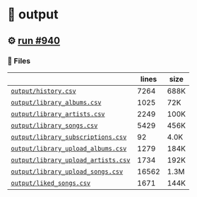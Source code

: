 # 📝  output 

## ⚙️ [run #940](https://github.com/jwenerd/ytm-dl/actions/runs/8666423600)

### 📁 Files

|                                                                         |lines|size|
|-------------------------------------------------------------------------|-----|----|
|[`output/history.csv` ](output/history.csv)                              |7264 |688K|
|[`output/library_albums.csv` ](output/library_albums.csv)                |1025 |72K |
|[`output/library_artists.csv` ](output/library_artists.csv)              |2249 |100K|
|[`output/library_songs.csv` ](output/library_songs.csv)                  |5429 |456K|
|[`output/library_subscriptions.csv` ](output/library_subscriptions.csv)  |92   |4.0K|
|[`output/library_upload_albums.csv` ](output/library_upload_albums.csv)  |1279 |184K|
|[`output/library_upload_artists.csv` ](output/library_upload_artists.csv)|1734 |192K|
|[`output/library_upload_songs.csv` ](output/library_upload_songs.csv)    |16562|1.3M|
|[`output/liked_songs.csv` ](output/liked_songs.csv)                      |1671 |144K|